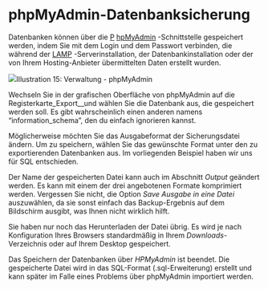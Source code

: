 
# phpMyAdmin-Datenbanksicherung

Datenbanken können über die [P](http://fr.wikipedia.org/wiki/PhpMyAdmin) [hpMyAdmin](http://fr.wikipedia.org/wiki/PhpMyAdmin) -Schnittstelle gespeichert werden, indem Sie mit dem Login und dem Passwort verbinden, die während der [LAMP](http://fr.wikipedia.org/wiki/LAMP) -Serverinstallation, der Datenbankinstallation oder der von Ihrem Hosting-Anbieter übermittelten Daten erstellt wurden.

![](../../../.gitbook/assets/phpaccueuil%20%283%29.png)Illustration 15: Verwaltung - phpMyAdmin

Wechseln Sie in der grafischen Oberfläche von phpMyAdmin auf die Registerkarte\_Export\__und wählen Sie die Datenbank aus, die gespeichert werden soll. Es gibt wahrscheinlich einen anderen namens “information\_schema”, den du einfach ignorieren kannst.

Möglicherweise möchten Sie das Ausgabeformat der Sicherungsdatei ändern. Um zu speichern, wählen Sie das gewünschte Format unter den zu exportierenden Datenbanken aus. Im vorliegenden Beispiel haben wir uns für SQL entschieden.

Der Name der gespeicherten Datei kann auch im Abschnitt _Output_ geändert werden. Es kann mit einem der drei angebotenen Formate komprimiert werden. Vergessen Sie nicht, die Option _Save Ausgabe in eine Datei_ auszuwählen, da sie sonst einfach das Backup-Ergebnis auf dem Bildschirm ausgibt, was Ihnen nicht wirklich hilft.

Sie haben nur noch das Herunterladen der Datei übrig. Es wird je nach Konfiguration Ihres Browsers standardmäßig in Ihrem _Downloads_-Verzeichnis oder auf Ihrem Desktop gespeichert.

Das Speichern der Datenbanken über _HPMyAdmin_ ist beendet. Die gespeicherte Datei wird in das SQL-Format \(.sql-Erweiterung\) erstellt und kann später im Falle eines Problems über phpMyAdmin importiert werden.